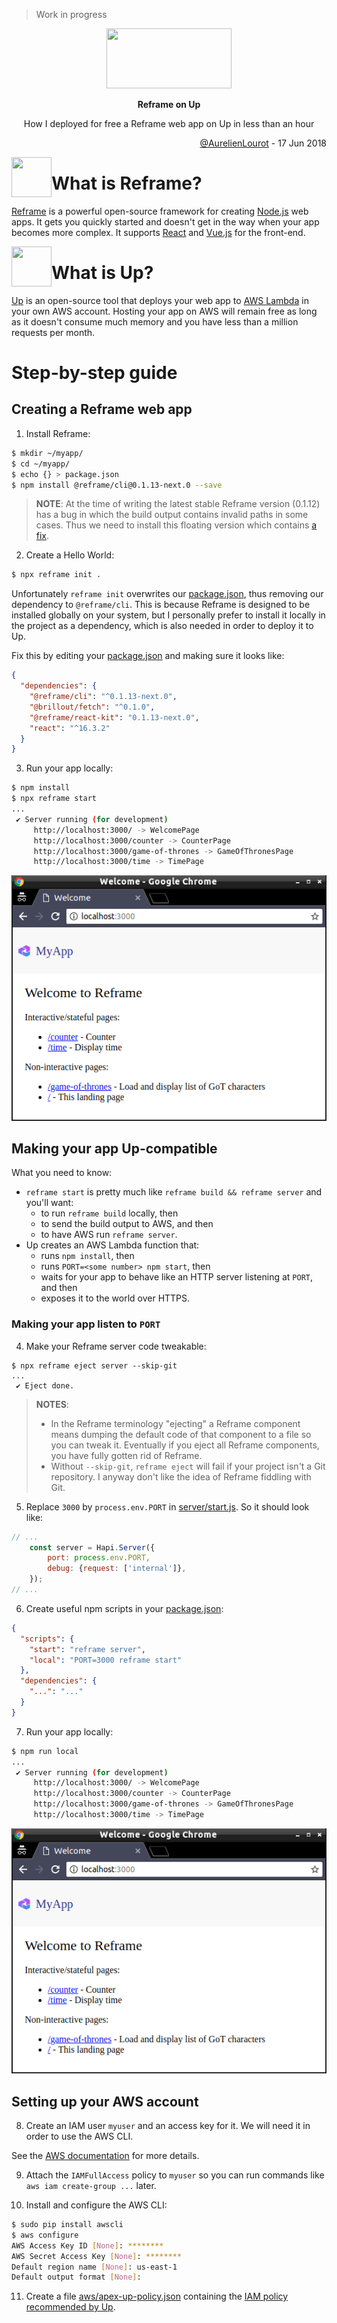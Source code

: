 > Work in progress

<p align="center">
  <a href="https://github.com/AurelienLourot/reframe-on-up">
    <img src="https://rawgit.com/AurelienLourot/reframe-on-up/master/readme_assets/reframe-on-up.jpg"
         width="200" height="96">
  </a>
</p>
<p align="center">
  <b>Reframe on Up</b>
</p>
<p align="center">
  How I deployed for free a Reframe web app on Up in less than an hour
</p>
<p align="right">
  <a href="https://github.com/AurelienLourot">@AurelienLourot</a> - 17 Jun 2018
</p>

[<img src="https://rawgit.com/AurelienLourot/reframe-on-up/master/readme_assets/reframe.jpg" align="left" width="64" height="64">](https://github.com/reframejs/reframe)

# What is Reframe?

[Reframe](https://github.com/reframejs/reframe) is a powerful open-source framework for creating
[Node.js](https://nodejs.org/en/) web apps. It gets you quickly started and doesn't get in the way
when your app becomes more complex. It supports [React](https://reactjs.org/) and
[Vue.js](https://vuejs.org/) for the front-end.

[<img src="https://rawgit.com/AurelienLourot/reframe-on-up/master/readme_assets/up.jpg" align="left" width="64" height="64">](https://github.com/apex/up)

# What is Up?

[Up](https://github.com/apex/up) is an open-source tool that deploys your web app to
[AWS Lambda](https://aws.amazon.com/lambda/) in your own AWS account. Hosting your app on AWS will
remain free as long as it doesn't consume much memory and you have less than a million requests per
month.

# Step-by-step guide

## Creating a Reframe web app

1. Install Reframe:

```bash
$ mkdir ~/myapp/
$ cd ~/myapp/
$ echo {} > package.json
$ npm install @reframe/cli@0.1.13-next.0 --save
```

> **NOTE**: At the time of writing the latest stable Reframe version (0.1.12) has a bug in which
> the build output contains invalid paths in some cases. Thus we need to install this floating
> version which contains
> [a fix](https://github.com/reframejs/reframe/commit/215a3b97316e588020351cb851ab4afafc765e0d).

2. Create a Hello World:

```bash
$ npx reframe init .
```

Unfortunately `reframe init` overwrites our [package.json](package.json), thus removing our
dependency to `@reframe/cli`. This is because Reframe is designed to be installed globally on your
system, but I personally prefer to install it locally in the project as a dependency, which is also
needed in order to deploy it to Up.

Fix this by editing your [package.json](package.json) and making sure it looks like:

```json
{
  "dependencies": {
    "@reframe/cli": "^0.1.13-next.0",
    "@brillout/fetch": "^0.1.0",
    "@reframe/react-kit": "0.1.13-next.0",
    "react": "^16.3.2"
  }
}
```

3. Run your app locally:

```bash
$ npm install
$ npx reframe start
...
 ✔ Server running (for development)
     http://localhost:3000/ -> WelcomePage
     http://localhost:3000/counter -> CounterPage
     http://localhost:3000/game-of-thrones -> GameOfThronesPage
     http://localhost:3000/time -> TimePage
```

![localhost](readme_assets/localhost.png)

## Making your app Up-compatible

What you need to know:

* `reframe start` is pretty much like `reframe build && reframe server` and you'll want:
  * to run `reframe build` locally, then
  * to send the build output to AWS, and then
  * to have AWS run `reframe server`.
* Up creates an AWS Lambda function that:
  * runs `npm install`, then
  * runs `PORT=<some number> npm start`, then
  * waits for your app to behave like an HTTP server listening at `PORT`, and then
  * exposes it to the world over HTTPS.

### Making your app listen to `PORT`

4. Make your Reframe server code tweakable:

```
$ npx reframe eject server --skip-git
...
 ✔ Eject done.
```

> **NOTES**:
>
> * In the Reframe terminology "ejecting" a Reframe component means dumping the default code of that
>   component to a file so you can tweak it. Eventually if you eject all Reframe components, you
>   have fully gotten rid of Reframe.
> * Without `--skip-git`, `reframe eject` will fail if your project isn't a Git repository. I anyway
>   don't like the idea of Reframe fiddling with Git.

5. Replace `3000` by `process.env.PORT` in [server/start.js](server/start.js). So it should look
   like:

```js
// ...
    const server = Hapi.Server({
        port: process.env.PORT,
        debug: {request: ['internal']},
    });
// ...
```

6. Create useful npm scripts in your [package.json](package.json):

```json
{
  "scripts": {
    "start": "reframe server",
    "local": "PORT=3000 reframe start"
  },
  "dependencies": {
    "...": "..."
  }
}
```

7. Run your app locally:

```bash
$ npm run local
...
 ✔ Server running (for development)
     http://localhost:3000/ -> WelcomePage
     http://localhost:3000/counter -> CounterPage
     http://localhost:3000/game-of-thrones -> GameOfThronesPage
     http://localhost:3000/time -> TimePage
```

![localhost](readme_assets/localhost.png)

## Setting up your AWS account

8. Create an IAM user `myuser` and an access key for it. We will need it in order to use the AWS
   CLI.

See the
[AWS documentation](https://docs.aws.amazon.com/cli/latest/userguide/cli-chap-getting-started.html)
for more details.

9. Attach the `IAMFullAccess` policy to `myuser` so you can run commands like
   `aws iam create-group ...` later.

10. Install and configure the AWS CLI:

```bash
$ sudo pip install awscli
$ aws configure
AWS Access Key ID [None]: ********
AWS Secret Access Key [None]: ********
Default region name [None]: us-east-1
Default output format [None]:
```

11. Create a file [aws/apex-up-policy.json](aws/apex-up-policy.json) containing the
    [IAM policy recommended by Up](https://up.docs.apex.sh/#aws_credentials.iam_policy_for_up_cli).
